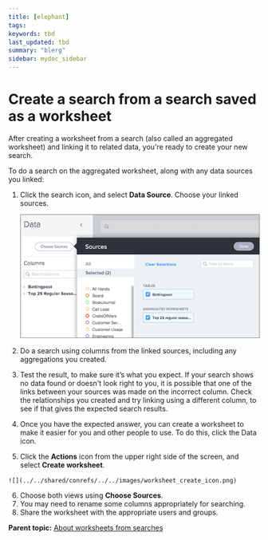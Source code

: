 ```yaml
---
title: [elephant]
tags: 
keywords: tbd
last_updated: tbd
summary: "blerg"
sidebar: mydoc_sidebar
---
```

# Create a search from a search saved as a worksheet

After creating a worksheet from a search (also called an aggregated worksheet) and linking it to related data, you're ready to create your new search.

To do a search on the aggregated worksheet, along with any data sources you linked:

1.   Click the search icon, and select **Data Source**. Choose your linked sources. 

     ![](../../images/select_sources_query_on_query.png "Select sources") 

2.   Do a search using columns from the linked sources, including any aggregations you created. 
3.   Test the result, to make sure it’s what you expect. If your search shows no data found or doesn't look right to you, it is possible that one of the links between your sources was made on the incorrect column. Check the relationships you created and try linking using a different column, to see if that gives the expected search results.
4.   Once you have the expected answer, you can create a worksheet to make it easier for you and other people to use. To do this, click the Data icon. 
5.   Click the **Actions** icon from the upper right side of the screen, and select **Create worksheet**. 

    ![](../../shared/conrefs/../../images/worksheet_create_icon.png)

6.   Choose both views using **Choose Sources**. 
7.   You may need to rename some columns appropriately for searching. 
8.   Share the worksheet with the appropriate users and groups. 

**Parent topic:** [About worksheets from searches](../../pages/complex_searches/about_query_on_query.html)

